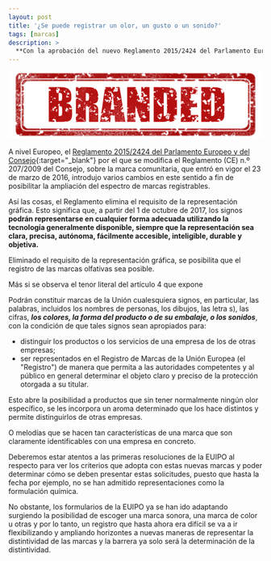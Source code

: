```yaml
---
layout: post
title: '¿Se puede registrar un olor, un gusto o un sonido?'
tags: [marcas]
description: >
  **Con la aprobación del nuevo Reglamento 2015/2424 del Parlamento Europeo y del Consejo se abre esta posibilidad y se elimina el requisito de la representación gráfica.**
---
```

![Registrado!](/public/img/marcas/registrado.png)

A nivel Europeo, el [Reglamento 2015/2424 del Parlamento Europeo y del Consejo](https://euipo.europa.eu/tunnel-web/secure/webdav/guest/document_library/contentPdfs/legal_reform/regulation_20152424_es.pdf){:target="_blank"} por el que se modifica el Reglamento (CE) n.º 207/2009 del Consejo, sobre la marca comunitaria, que entró en vigor el 23 de marzo de 2016, introdujo varios cambios en este sentido a fin de posibilitar la ampliación del espectro de marcas registrables.

Así las cosas, el Reglamento elimina el requisito de la representación gráfica. Esto significa que, a partir del 1 de octubre de 2017, los signos **podrán representarse en cualquier forma adecuada utilizando la tecnología generalmente disponible, siempre que la representación sea clara, precisa, autónoma, fácilmente accesible, inteligible, durable y objetiva.**

Eliminado el requisito de la representación gráfica, se posibilita que el registro de las marcas olfativas sea posible.

Más si se observa el tenor literal del artículo 4 que expone 
>
Podrán constituir marcas de la Unión cualesquiera signos, en particular, las palabras, incluidos los nombres de personas, los dibujos, las letra s), las cifras, ***los colores, la forma del producto o de su embalaje, o los sonidos***, con la condición de que tales signos sean apropiados para:
>
* distinguir los productos o los servicios de una empresa de los de otras empresas;
* ser representados en el Registro de Marcas de la Unión Europea (el "Registro") de manera que permita a las autoridades competentes y al público en general determinar el objeto claro y preciso de la protección otorgada a su titular.

Esto abre la posibilidad a productos que sin tener normalmente ningún olor específico, se les incorpora un aroma determinado que los hace distintos y permite distinguirlos de otras empresas.
 
O melodías que se hacen tan características de una marca que son claramente identificables con una empresa en concreto.
 
Deberemos estar atentos a las primeras resoluciones de la EUIPO al respecto para ver los criterios que adopta con estas nuevas marcas y poder determinar cómo se deben presentar estas solicitudes, puesto que hasta la fecha por ejemplo, no se han admitido representaciones como la formulación química.
 
No obstante, los formularios de la EUIPO ya se han ido adaptando surgiendo la posibilidad de escoger una marca sonora, una marca de color u otras y por lo tanto, un registro que hasta ahora era difícil se va a ir flexibilizando y ampliando horizontes a nuevas maneras de representar la distintividad de las marcas y la barrera ya solo será la determinación de la distintividad.

